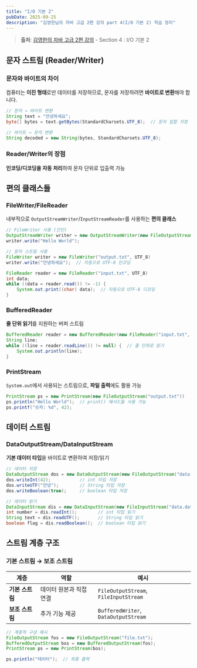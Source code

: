 ```yaml
---
title: "I/O 기본 2"
pubDate: 2025-09-25
description: "김영한님의 자바 고급 2편 강의 part 4(I/O 기본 2) 학습 정리"
---
```


> **출처**: [김영한의 자바 고급 2편 강의](https://inf.run/8ES1C) - Section 4 : I/O 기본 2

## 문자 스트림 (Reader/Writer)

### 문자와 바이트의 차이

컴퓨터는 **이진 형태**로만 데이터를 저장하므로, 문자를 저장하려면 **바이트로 변환**해야 합니다.

```java
// 문자 → 바이트 변환
String text = "안녕하세요";
byte[] bytes = text.getBytes(StandardCharsets.UTF_8);  // 문자 집합 지정 필수

// 바이트 → 문자 변환
String decoded = new String(bytes, StandardCharsets.UTF_8);
```

### Reader/Writer의 장점

**인코딩/디코딩을 자동 처리**하여 문자 단위로 입출력 가능

## 편의 클래스들

### FileWriter/FileReader

내부적으로 `OutputStreamWriter`/`InputStreamReader`를 사용하는 **편의 클래스**

```java
// FileWriter 사용 (간단)
OutputStreamWriter writer = new OutputStreamWriter(new FileOutputStream("test.txt"), UTF_8)
writer.write("Hello World");
```

```java
// 문자 스트림 사용
FileWriter writer = new FileWriter("output.txt", UTF_8)
writer.write("안녕하세요");  // 자동으로 UTF-8 인코딩

FileReader reader = new FileReader("input.txt", UTF_8)
int data;
while ((data = reader.read()) != -1) {
    System.out.print((char) data);  // 자동으로 UTF-8 디코딩
}
```

### BufferedReader

**줄 단위 읽기**를 지원하는 버퍼 스트림

```java
BufferedReader reader = new BufferedReader(new FileReader("input.txt", UTF_8), 8192)
String line;
while ((line = reader.readLine()) != null) {  // 줄 단위로 읽기
    System.out.println(line);
}
```

### PrintStream

`System.out`에서 사용되는 스트림으로, **파일 출력**에도 활용 가능

```java
PrintStream ps = new PrintStream(new FileOutputStream("output.txt"))
ps.println("Hello World");  // print() 메서드들 사용 가능
ps.printf("숫자: %d", 42);
```

## 데이터 스트림

### DataOutputStream/DataInputStream

**기본 데이터 타입**을 바이트로 변환하여 저장/읽기

```java
// 데이터 저장
DataOutputStream dos = new DataOutputStream(new FileOutputStream("data.dat"))
dos.writeInt(42);           // int 타입 저장
dos.writeUTF("안녕");        // String 타입 저장
dos.writeBoolean(true);     // boolean 타입 저장

// 데이터 읽기
DataInputStream dis = new DataInputStream(new FileInputStream("data.dat"))
int number = dis.readInt();        // int 타입 읽기
String text = dis.readUTF();       // String 타입 읽기
boolean flag = dis.readBoolean();  // boolean 타입 읽기
```

## 스트림 계층 구조

### 기본 스트림 → 보조 스트림

| 계층            | 역할                    | 예시                                  |
| --------------- | ----------------------- | ------------------------------------- |
| **기본 스트림** | 데이터 원본과 직접 연결 | `FileOutputStream`, `FileInputStream` |
| **보조 스트림** | 추가 기능 제공          | `BufferedWriter`, `DataOutputStream`  |

```java
// 계층적 구성 예시
FileOutputStream fos = new FileOutputStream("file.txt");
BufferedOutputStream bos = new BufferedOutputStream(fos);
PrintStream ps = new PrintStream(bos);

ps.println("데이터");  // 최종 출력
```
